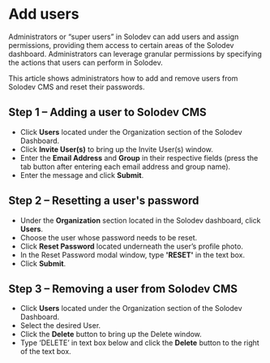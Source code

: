 # Add users

Administrators or “super users” in Solodev can add users and assign permissions, providing them access to certain areas of the Solodev dashboard. Administrators can leverage granular permissions by specifying the actions that users can perform in Solodev.  

This article shows administrators how to add and remove users from Solodev CMS and reset their passwords. 

## Step 1 – Adding a user to Solodev CMS

* Click **Users** located under the Organization section of the Solodev Dashboard.
* Click **Invite User(s)** to bring up the Invite User(s) window.
* Enter the **Email Address** and **Group** in their respective fields (press the tab button after entering each email address and group name).
* Enter the message and click **Submit**.

## Step 2 – Resetting a user's password

* Under the **Organization** section located in the Solodev dashboard, click **Users**.
* Choose the user whose password needs to be reset.
* Click **Reset Password** located underneath the user’s profile photo. 
* In the Reset Password modal window, type **'RESET'** in the text box. 
* Click **Submit**.  

## Step 3 – Removing a user from Solodev CMS

* Click **Users** located under the Organization section of the Solodev Dashboard.
* Select the desired User.
* Click the **Delete** button to bring up the Delete window.
* Type ‘DELETE’ in text box below and click the **Delete** button to the right of the text box.
 